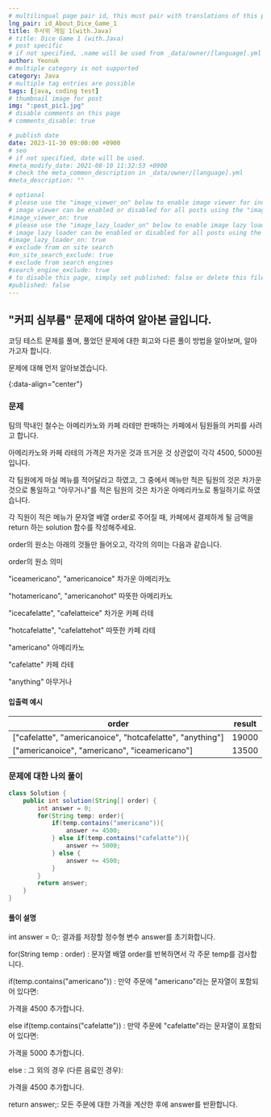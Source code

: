 ```yaml
---
# multilingual page pair id, this must pair with translations of this page. (This name must be unique)
lng_pair: id_About_Dice_Game_1
title: 주사위 게임 1(with.Java)
# title: Dice Game 1 (with.Java)
# post specific
# if not specified, .name will be used from _data/owner/[language].yml
author: Yeonuk
# multiple category is not supported
category: Java
# multiple tag entries are possible
tags: [java, coding test]
# thumbnail image for post
img: ":post_pic1.jpg"
# disable comments on this page
# comments_disable: true

# publish date
date: 2023-11-30 09:00:00 +0900
# seo
# if not specified, date will be used.
#meta_modify_date: 2021-08-10 11:32:53 +0900
# check the meta_common_description in _data/owner/[language].yml
#meta_description: ""

# optional
# please use the "image_viewer_on" below to enable image viewer for individual pages or posts (_posts/ or [language]/_posts folders).
# image viewer can be enabled or disabled for all posts using the "image_viewer_posts: true" setting in _data/conf/main.yml.
#image_viewer_on: true
# please use the "image_lazy_loader_on" below to enable image lazy loader for individual pages or posts (_posts/ or [language]/_posts folders).
# image lazy loader can be enabled or disabled for all posts using the "image_lazy_loader_posts: true" setting in _data/conf/main.yml.
#image_lazy_loader_on: true
# exclude from on site search
#on_site_search_exclude: true
# exclude from search engines
#search_engine_exclude: true
# to disable this page, simply set published: false or delete this file
#published: false
---
```


<!-- outline-start -->

## "커피 심부름" 문제에 대하여 알아본 글입니다.

코딩 테스트 문제를 풀며, 풀었던 문제에 대한 회고와 다른 풀이 방법을 알아보며, 알아가고자 합니다.

문제에 대해 먼저 알아보겠습니다.

{:data-align="center"}

<!-- outline-end -->

### 문제

팀의 막내인 철수는 아메리카노와 카페 라테만 판매하는 카페에서 팀원들의 커피를 사려고 합니다.

아메리카노와 카페 라테의 가격은 차가운 것과 뜨거운 것 상관없이 각각 4500, 5000원입니다.

각 팀원에게 마실 메뉴를 적어달라고 하였고, 그 중에서 메뉴만 적은 팀원의 것은 차가운 것으로 통일하고 "아무거나"를 적은 팀원의 것은 차가운 아메리카노로 통일하기로 하였습니다.

각 직원이 적은 메뉴가 문자열 배열 order로 주어질 때, 카페에서 결제하게 될 금액을 return 하는 solution 함수를 작성해주세요.

order의 원소는 아래의 것들만 들어오고, 각각의 의미는 다음과 같습니다.

order의 원소 의미

"iceamericano", "americanoice" 차가운 아메리카노

"hotamericano", "americanohot" 따뜻한 아메리카노

"icecafelatte", "cafelatteice" 차가운 카페 라테

"hotcafelatte", "cafelattehot" 따뜻한 카페 라테

"americano" 아메리카노

"cafelatte" 카페 라테

"anything" 아무거나

#### 입출력 예시

| order                                                     | result |
| --------------------------------------------------------- | ------ |
| ["cafelatte", "americanoice", "hotcafelatte", "anything"] | 19000  |
| ["americanoice", "americano", "iceamericano"]             | 13500  |

### 문제에 대한 나의 풀이

```java
class Solution {
    public int solution(String[] order) {
        int answer = 0;
        for(String temp: order){
            if(temp.contains("americano")){
                answer += 4500;
            } else if(temp.contains("cafelatte")){
                answer += 5000;
            } else {
                answer += 4500;
            }
        }
        return answer;
    }
}
```

#### 풀이 설명

int answer = 0;: 결과를 저장할 정수형 변수 answer를 초기화합니다.

for(String temp : order) : 문자열 배열 order를 반복하면서 각 주문 temp를 검사합니다.

if(temp.contains("americano")) : 만약 주문에 "americano"라는 문자열이 포함되어 있다면:

가격을 4500 추가합니다.

else if(temp.contains("cafelatte")) : 만약 주문에 "cafelatte"라는 문자열이 포함되어 있다면:

가격을 5000 추가합니다.

else : 그 외의 경우 (다른 음료인 경우):

가격을 4500 추가합니다.

return answer;: 모든 주문에 대한 가격을 계산한 후에 answer를 반환합니다.
